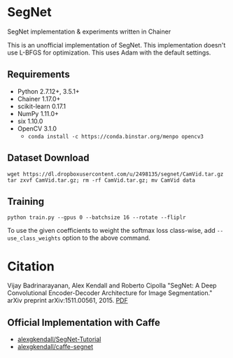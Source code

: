 # SegNet
SegNet implementation &amp; experiments written in Chainer

This is an unofficial implementation of SegNet. This implementation doesn't use L-BFGS for optimization. This uses Adam with the default settings.

## Requirements

- Python 2.7.12+, 3.5.1+
- Chainer 1.17.0+
- scikit-learn 0.17.1
- NumPy 1.11.0+
- six 1.10.0
- OpenCV 3.1.0
    - `conda install -c https://conda.binstar.org/menpo opencv3`

## Dataset Download

```
wget https://dl.dropboxusercontent.com/u/2498135/segnet/CamVid.tar.gz
tar zxvf CamVid.tar.gz; rm -rf CamVid.tar.gz; mv CamVid data
```

## Training

```
python train.py --gpus 0 --batchsize 16 --rotate --fliplr
```

To use the given coefficients to weight the softmax loss class-wise, add `--use_class_weights` option to the above command.

# Citation

Vijay Badrinarayanan, Alex Kendall and Roberto Cipolla "SegNet: A Deep Convolutional Encoder-Decoder Architecture for Image Segmentation." arXiv preprint arXiv:1511.00561, 2015. [PDF](http://arxiv.org/abs/1511.00561)

## Official Implementation with Caffe

- [alexgkendall/SegNet-Tutorial](https://github.com/alexgkendall/SegNet-Tutorial)
- [alexgkendall/caffe-segnet](https://github.com/alexgkendall/caffe-segnet)
